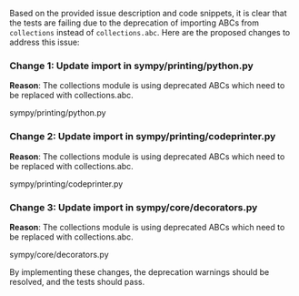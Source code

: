 Based on the provided issue description and code snippets, it is clear that the tests are failing due to the deprecation of importing ABCs from `collections` instead of `collections.abc`. Here are the proposed changes to address this issue:

### Change 1: Update import in sympy/printing/python.py
**Reason**: The collections module is using deprecated ABCs which need to be replaced with collections.abc.

<change>
<file change-number-for-this-file="1">sympy/printing/python.py</file>
<original line-count="7" no-ellipsis="true"><![CDATA[
from sympy.utilities import public
from collections import defaultdict
]]></original>
<modified no-ellipsis="true"><![CDATA[
from sympy.utilities import public
from collections.abc import defaultdict
]]></modified>
</change>

### Change 2: Update import in sympy/printing/codeprinter.py
**Reason**: The collections module is using deprecated ABCs which need to be replaced with collections.abc.

<change>
<file change-number-for-this-file="1">sympy/printing/codeprinter.py</file>
<original line-count="7" no-ellipsis="true"><![CDATA[
from collections import defaultdict
]]></original>
<modified no-ellipsis="true"><![CDATA[
from collections.abc import defaultdict
]]></modified>
</change>

### Change 3: Update import in sympy/core/decorators.py
**Reason**: The collections module is using deprecated ABCs which need to be replaced with collections.abc.

<change>
<file change-number-for-this-file="1">sympy/core/decorators.py</file>
<original line-count="7" no-ellipsis="true"><![CDATA[
from sympy.core.compatibility import get_function_code
from collections import defaultdict
]]></original>
<modified no-ellipsis="true"><![CDATA[
from sympy.core.compatibility import get_function_code
from collections.abc import defaultdict
]]></modified>
</change>

By implementing these changes, the deprecation warnings should be resolved, and the tests should pass.